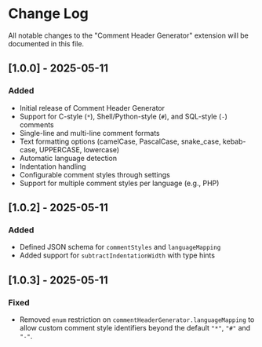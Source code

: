 # Change Log

All notable changes to the "Comment Header Generator" extension will be documented in this file.

## [1.0.0] - 2025-05-11

### Added

- Initial release of Comment Header Generator
- Support for C-style (`*`), Shell/Python-style (`#`), and SQL-style (`-`) comments
- Single-line and multi-line comment formats
- Text formatting options (camelCase, PascalCase, snake_case, kebab-case, UPPERCASE, lowercase)
- Automatic language detection
- Indentation handling
- Configurable comment styles through settings
- Support for multiple comment styles per language (e.g., PHP)

## [1.0.2] - 2025-05-11

### Added

- Defined JSON schema for `commentStyles` and `languageMapping`
- Added support for `subtractIndentationWidth` with type hints

## [1.0.3] - 2025-05-11

### Fixed

- Removed `enum` restriction on `commentHeaderGenerator.languageMapping` to allow custom comment style identifiers beyond the default `"*"`, `"#"` and `"-"`.
